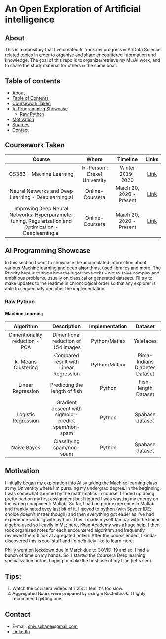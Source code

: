 # An Open Exploration of Artificial intelligence

## About
This is a repository that I've created to track my progress in AI/Data Science related topics in order to organise and share encountered information and knowledge. The goal of this repo is to organize/retrieve my ML/AI work, and to share the study material for others in the same boat.

## Table of contents
- [About](#about)
- [Table of Contents](#table-of-contents)
- [Coursework Taken](#coursework-taken)
- [AI Programming Showcase](#ai-programming-showcase)
	+ [Raw Python](#raw-python)
- [Motivation](#motivation)
- [Sources](#sources)
- [Contact](#contact)

## Coursework Taken
| Course  | Where | Timeline | Links |
| :---: | :---: | :---: | :---: |
| CS383 - Machine Learning | In-Person : Drexel University | Winter 2019-2020 | [Link](http://catalog.drexel.edu/search/?P=CS%20383) |
| Neural Networks and Deep Learning - Deeplearning.ai | Online-Coursera | March 20, 2020 - Present | [Link](https://www.coursera.org/learn/neural-networks-deep-learning/) |
| Improving Deep Neural Networks: Hyperparameter tuning, Regularization and Optimization - Deeplearning.ai | Online-Coursera | March 20, 2020 - Present | [Link](https://www.coursera.org/learn/deep-neural-network?specialization=deep-learning) |


## AI Programming Showcase
In this section I want to showcase the accumulated information about various Machine learning and deep algorithms, used libraries and more. The Priority here is to show how the algorithm works - not to solve complex and ambitious problems, usually on classical or generated datasets. I'll try to make updates to the readme in chronological order so that any explorer is able to sequentially decipher the implementation.

### Raw Python

#### Machine Learning
| Algorithm  | Description | Implementation | Dataset 
| :---: | :---: | :---: | :---: 
| Dimentionality reduction - PCA | Dimentional reduction of 154 images | Python/Matlab | Yalefaces | 18.04.2017 
| k-Means Clustering | Compared result with Linear Regression |  Python/Matlab  | Pima-Indians Diabetes Dataset 
| Linear Regression | Predicting the length of fish| Python | Fish-length Dataset
| Logistic Regression | Gradient descent with sigmoid - predict spam/non-spam  | Python | Spabase dataset
| Naive Bayes | Classifying spam/non-spam | Python  | Spabase dataset

## Motivation
I initially began my exploration into AI by taking the Machine learning class at my University where I'm pursuing my undergrad degree. In the beginning, I was somewhat daunted by the mathematics in course. I ended up doing pretty bad on my first assignment but I figured I was wasting my energy on the wrong component: Matlab. So far, I had no prior experience in Matlab and frankly hated evey last bit of it. I moved to python (with Spyder IDE; choice doesn't matter though) and then everything got easier as I've had experience working with python. Then I made myself familiar with the linear algebra used so heavily in ML; here, Khan Academy was a huge help. I then took organized notes for each encountered algorithm and frequently reviewed them (Look at agregated notes). After the course ended, I kinda-discovered this is cool stuff and I'd definitely like to learn more. 

Philly went on lockdown due in March due to COVID-19 and so, I had a bunch of time on my hands. So, I started  the Coursera Deep learning specialization online, hoping to make the best use of my time (let's see).

## Tips:
1. Watch the coursera videos at 1.25x. I feel it's too slow.
2. Aggregated Notes were prepared by using a Rocketbook. I highly recommend getting one.

## Contact
- E-mail: shiv.suhane@gmail.com
- [LinkedIn](https://www.linkedin.com/in/shivansh-suhane/)
